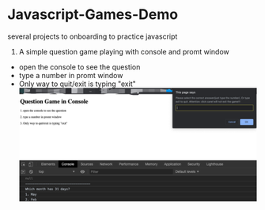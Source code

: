 # Javascript-Games-Demo
several projects to onboarding to practice javascript
1. A simple question game playing with console and promt window
*  open the console to see the question
* type a number in promt window
* Only way to quit/exit is typing "exit"
  ![Image 1](cover.png)
